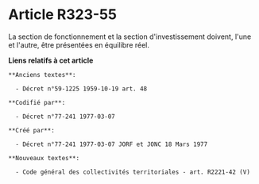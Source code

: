 # Article R323-55

La section de fonctionnement et la section d'investissement doivent, l'une et l'autre, être présentées en équilibre réel.

**Liens relatifs à cet article**

	**Anciens textes**:

	  - Décret n°59-1225 1959-10-19 art. 48

	**Codifié par**:

	  - Décret n°77-241 1977-03-07

	**Créé par**:

	  - Décret n°77-241 1977-03-07 JORF et JONC 18 Mars 1977

	**Nouveaux textes**:

	  - Code général des collectivités territoriales - art. R2221-42 (V)
